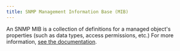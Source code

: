 ```yaml
---
title: SNMP Management Information Base (MIB)
---
```

An SNMP MIB is a collection of definitions for a managed object's properties (such as data types, access permissions, etc.)
For more information, <a href="https://docs.datadoghq.com/network_monitoring/devices/snmp_traps/">see the documentation</a>.